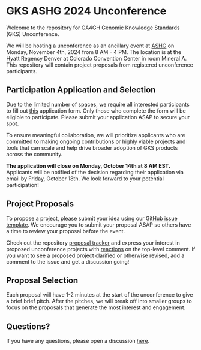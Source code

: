 # GKS ASHG 2024 Unconference

Welcome to the repository for GA4GH Genomic Knowledge Standards (GKS) Unconference.

We will be hosting a unconference as an ancillary event at
[ASHG](https://www.ashg.org/meetings/2024meeting/) on Monday, November 4th, 2024 from
8 AM - 4 PM. The location is at the Hyatt Regency Denver at Colorado Convention Center
in room Mineral A. This repository will contain project proposals from registered
unconference participants.

## Participation Application and Selection

Due to the limited number of spaces, we require all interested participants to fill
out [this](https://forms.gle/DE7sMXLUCzHQhaJx6) application form. Only those who
complete the form will be eligible to participate. Please submit your application ASAP
to secure your spot.

To ensure meaningful collaboration, we will prioritize applicants who are committed to
making ongoing contributions or highly viable projects and tools that can scale and help
drive broader adoption of GKS products across the community.

**The application will close on Monday, October 14th at 8 AM EST.** Applicants will be
notified of the decision regarding their application via email by Friday, October 18th.
We look forward to your potential participation!

## Project Proposals

To propose a project, please submit your idea using our
[GitHub issue template](https://github.com/ga4gh/gks-ashg-2024-unconference/issues/new?template=project-proposal.yaml).
We encourage you to submit your proposal ASAP so others have a time to review your
proposal before the event.

Check out the repository
[proposal tracker](https://github.com/ga4gh/gks-ashg-2024-unconference/issues)
and express your interest in proposed unconference projects with
[reactions](https://github.blog/2016-03-10-add-reactions-to-pull-requests-issues-and-comments/)
on the top-level comment. If you want to see a proposed project clarified or otherwise
revised, add a comment to the issue and get a discussion going!

## Proposal Selection

Each proposal will have 1-2 minutes at the start of the unconference to give a brief
brief pitch. After the pitches, we will break off into smaller groups to focus on the
proposals that generate the most interest and engagement.

## Questions?

If you have any questions, please open a discussion
[here](https://github.com/ga4gh/gks-ashg-2024-unconference/discussions).

